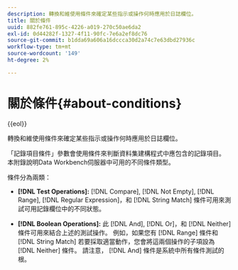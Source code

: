 ```yaml
---
description: 轉換和維使用條件來確定某些指示或操作何時應用於日誌欄位。
title: 關於條件
uuid: 882fe761-895c-4226-a019-270c50ae6da2
exl-id: 0d44282f-1327-4f11-90fc-7e6a2ef8dc76
source-git-commit: b1dda69a606a16dccca30d2a74c7e63dbd27936c
workflow-type: tm+mt
source-wordcount: '149'
ht-degree: 2%

---
```


# 關於條件{#about-conditions}

{{eol}}

轉換和維使用條件來確定某些指示或操作何時應用於日誌欄位。

「記錄項目條件」參數會使用條件來判斷資料集建構程式中應包含的記錄項目。 本附錄說明Data Workbench伺服器中可用的不同條件類型。

條件分為兩類：

* **[!DNL Test Operations]:** [!DNL Compare], [!DNL Not Empty], [!DNL Range], [!DNL Regular Expression]，和 [!DNL String Match] 條件可用來測試可用記錄欄位中的不同狀態。

* **[!DNL Boolean Operations]:** 此 [!DNL And], [!DNL Or]，和 [!DNL Neither] 條件可用來結合上述的測試操作。 例如，如果您有 [!DNL Range] 條件和 [!DNL String Match] 若要採取適當動作，您會將這兩個操作的子項設為 [!DNL Neither] 條件。 請注意， [!DNL And] 條件是系統中所有條件測試的根。
